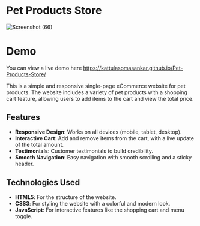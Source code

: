 # Pet Products Store
![Screenshot (66)](https://github.com/user-attachments/assets/fb8f6b33-e7ce-43a0-bff5-8108dcb82811)
# Demo
You can view a live demo here https://kattulasomasankar.github.io/Pet-Products-Store/


This is a simple and responsive single-page eCommerce website for pet products. The website includes a variety of pet products with a shopping cart feature, allowing users to add items to the cart and view the total price.

## Features

- **Responsive Design**: Works on all devices (mobile, tablet, desktop).
- **Interactive Cart**: Add and remove items from the cart, with a live update of the total amount.
- **Testimonials**: Customer testimonials to build credibility.
- **Smooth Navigation**: Easy navigation with smooth scrolling and a sticky header.

## Technologies Used

- **HTML5**: For the structure of the website.
- **CSS3**: For styling the website with a colorful and modern look.
- **JavaScript**: For interactive features like the shopping cart and menu toggle.

